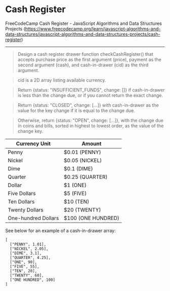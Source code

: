 # Cash Register
FreeCodeCamp Cash Register - JavaScript Algorithms and Data Structures Projects 
(https://www.freecodecamp.org/learn/javascript-algorithms-and-data-structures/javascript-algorithms-and-data-structures-projects/cash-register)

---

> Design a cash register drawer function checkCashRegister() that accepts purchase price as the first argument (price), payment as the second argument (cash), and cash-in-drawer (cid) as the third argument.

> cid is a 2D array listing available currency.

> Return {status: "INSUFFICIENT_FUNDS", change: []} if cash-in-drawer is less than the change due, or if you cannot return the exact change.

> Return {status: "CLOSED", change: [...]} with cash-in-drawer as the value for the key change if it is equal to the change due.

> Otherwise, return {status: "OPEN", change: [...]}, with the change due in coins and bills, sorted in highest to lowest order, as the value of the change key.

Currency Unit | Amount 
--- | --- 
Penny | $0.01 (PENNY)
Nickel | $0.05 (NICKEL)
Dime | $0.1 (DIME)
Quarter | $0.25 (QUARTER)
Dollar | $1 (ONE)
Five Dollars | $5 (FIVE)
Ten Dollars | $10 (TEN)
Twenty Dollars | $20 (TWENTY)
One-hundred Dollars | 	$100 (ONE HUNDRED)

See below for an example of a cash-in-drawer array:
```
[
  ["PENNY", 1.01],
  ["NICKEL", 2.05],
  ["DIME", 3.1],
  ["QUARTER", 4.25],
  ["ONE", 90],
  ["FIVE", 55],
  ["TEN", 20],
  ["TWENTY", 60],
  ["ONE HUNDRED", 100]
]
```